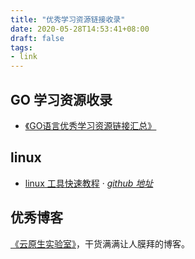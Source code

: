 ```yaml
---
title: "优秀学习资源链接收录"
date: 2020-05-28T14:53:41+08:00
draft: false
tags:
- link
---
```

## GO 学习资源收录
- [《GO语言优秀学习资源链接汇总》](/tech/go/src/)

## linux

- [linux 工具快速教程](https://linuxtools-rst.readthedocs.io/zh_CN/latest/base/index.html) · *[github 地址](https://github.com/me115/linuxtools_rst/tree/master/tool)*

## 优秀博客

[《云原生实验室》](https://fuckcloudnative.io/)，干货满满让人膜拜的博客。